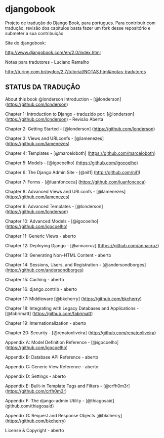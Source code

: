 djangobook
==========

Projeto de tradução do Django Book,  para portugues. Para contribuir com tradução, revisão dos capítulos basta fazer um fork
desse repositório e submeter a sua contribuição

Site do djangobook:

http://www.djangobook.com/en/2.0/index.html

Notas para tradutores - Luciano Ramalho

http://turing.com.br/pydoc/2.7/tutorial/NOTAS.html#notas-tradutores

STATUS DA TRADUÇÃO
------------------


About this book @londerson
Introduction - [@londerson] (https://github.com/londerson)

Chapter 1: Introduction to Django - traduzido por: [@londerson] (https://github.com/londerson) - Revisão Aberta

Chapter 2: Getting Started - [@londerson] (https://github.com/londerson)

Chapter 3: Views and URLconfs - [@lamenezes] (https://github.com/lamenezes)

Chapter 4: Templates - [@marceloboth] (https://github.com/marceloboth)

Chapter 5: Models - [@igocoelho] (https://github.com/igocoelho)

Chapter 6: The Django Admin Site - [@nil1] (http://github.com/nil1)

Chapter 7: Forms - [@luanfonceca] (https://github.com/luanfonceca)

Chapter 8: Advanced Views and URLconfs - [@lamenezes] (https://github.com/lamenezes)

Chapter 9: Advanced Templates - [@londerson] (https://github.com/londerson)

Chapter 10: Advanced Models - [@igocoelho] (https://github.com/igocoelho)

Chapter 11: Generic Views - aberto

Chapter 12: Deploying Django - [@annacruz] (https://github.com/annacruz)

Chapter 13: Generating Non-HTML Content - aberto

Chapter 14: Sessions, Users, and Registration - [@andersondborges] (https://github.com/andersondborges)

Chapter 15: Caching - aberto

Chapter 16: django.contrib - aberto

Chapter 17: Middleware [@bkcherry] (https://github.com/bkcherry)

Chapter 18: Integrating with Legacy Databases and Applications - [@fabrimatt] (https://github.com/fabrimatt)

Chapter 19: Internationalization - aberto

Chapter 20: Security - [@renatooliveira] (http://github.com/renatooliveira)

Appendix A: Model Definition Reference - [@igocoelho] (https://github.com/igocoelho)

Appendix B: Database API Reference - aberto

Appendix C: Generic View Reference - aberto

Appendix D: Settings - aberto

Appendix E: Built-in Template Tags and Filters - [@crfh0m3r] (https://github.com/crfh0m3r)

Appendix F: The django-admin Utility - [@thiagosaid] (github.com/thiagosaid)

Appendix G: Request and Response Objects [@bkcherry] (https://github.com/bkcherry)

License & Copyright - aberto




